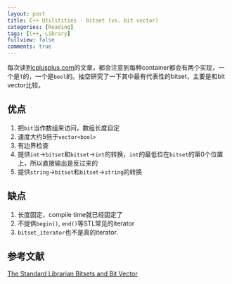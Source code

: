 ```yaml
---
layout: post
title: C++ Utilitities - bitset (vs. bit vector)
categories: [Reading]
tags: [C++, Library]
fullview: false
comments: true
---
```


每次读到[cplusplus.com](http://www.cplusplus.com)的文章，都会注意到每种container都会有两个实现，一个是`T`的，一个是`bool`的。抽空研究了一下其中最有代表性的bitset，主要是和bit vector比较。

## 优点

1. 把`bit`当作数组来访问，数组长度自定
2. 速度大约5倍于`vector<bool>`
3. 有边界检查
4. 提供`int`->`bitset`和`bitset`->`int`的转换，`int`的最低位在`bitset`的第0个位置上，所以直接输出是反过来的
5. 提供`string`->`bitset`和`bitset`->`string`的转换

## 缺点

1. 长度固定，compile time就已经固定了
2. 不提供`begin()`, `end()`等STL常见的iterator
3. `bitset_iterator`也不是真的iterator.

## 参考文献

[The Standard Librarian Bitsets and Bit Vector](http://www.drdobbs.com/the-standard-librarian-bitsets-and-bit-v/184401382)
